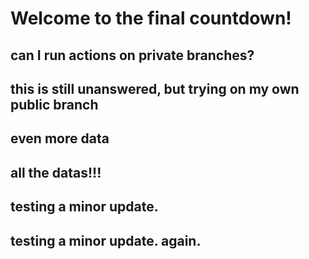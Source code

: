 # Welcome to the final countdown!
## can I run actions on private branches?
## this is still unanswered, but trying on my own public branch
## even more data
## all the datas!!!
## testing a minor update.
## testing a minor update. again.
